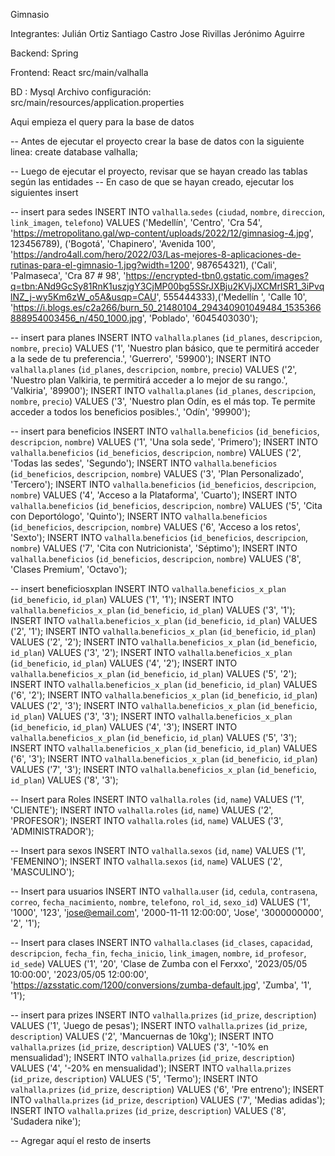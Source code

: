 Gimnasio

Integrantes:
Julián Ortiz
Santiago Castro
Jose Rivillas
Jerónimo Aguirre

Backend: Spring


Frontend: React
src/main/valhalla

BD : Mysql
Archivo configuración: src/main/resources/application.properties

Aqui empieza el query para la base de datos
 
-- Antes de ejecutar el proyecto crear la base de datos con la siguiente linea:
create database valhalla;

-- Luego de ejecutar el proyecto, revisar que se hayan creado las tablas según las entidades
-- En caso de que se hayan creado, ejecutar los siguientes insert

-- insert para sedes
INSERT INTO `valhalla`.`sedes` (`ciudad`, `nombre`, `direccion`, `link_imagen`, `telefono`) VALUES
('Medellín', 'Centro', 'Cra 54', 'https://metropolitano.gal/wp-content/uploads/2022/12/gimnasiog-4.jpg', 123456789),
('Bogotá', 'Chapinero', 'Avenida 100', 'https://andro4all.com/hero/2022/03/Las-mejores-8-aplicaciones-de-rutinas-para-el-gimnasio-1.jpg?width=1200', 987654321),
('Cali', 'Palmaseca', 'Cra 87 # 98', 'https://encrypted-tbn0.gstatic.com/images?q=tbn:ANd9GcSy81RnK1uszjgY3CjMP00bg5SSrJXBju2KVjJXCMrISR1_3iPvqlNZ_j-wy5Km6zW_o5A&usqp=CAU', 555444333),('Medellín ', 'Calle 10', 'https://i.blogs.es/c2a266/burn_50_21480104_294340901049484_1535366888954003456_n/450_1000.jpg', 'Poblado', '6045403030');

-- insert para planes
INSERT INTO `valhalla`.`planes` (`id_planes`, `descripcion`, `nombre`, `precio`) VALUES ('1', 'Nuestro plan básico, que te permitirá acceder a la sede de tu preferencia.', 'Guerrero', '59900');
INSERT INTO `valhalla`.`planes` (`id_planes`, `descripcion`, `nombre`, `precio`) VALUES ('2', 'Nuestro plan Valkiria, te permitirá acceder a lo mejor de su rango.', 'Valkiria', '89900');
INSERT INTO `valhalla`.`planes` (`id_planes`, `descripcion`, `nombre`, `precio`) VALUES ('3', 'Nuestro plan Odín, es el más top. Te permite acceder a todos los beneficios posibles.', 'Odín', '99900');

-- insert para beneficios
INSERT INTO `valhalla`.`beneficios` (`id_beneficios`, `descripcion`, `nombre`) VALUES ('1', 'Una sola sede', 'Primero');
INSERT INTO `valhalla`.`beneficios` (`id_beneficios`, `descripcion`, `nombre`) VALUES ('2', 'Todas las sedes', 'Segundo');
INSERT INTO `valhalla`.`beneficios` (`id_beneficios`, `descripcion`, `nombre`) VALUES ('3', 'Plan Personalizado', 'Tercero');
INSERT INTO `valhalla`.`beneficios` (`id_beneficios`, `descripcion`, `nombre`) VALUES ('4', 'Acceso a la Plataforma', 'Cuarto');
INSERT INTO `valhalla`.`beneficios` (`id_beneficios`, `descripcion`, `nombre`) VALUES ('5', 'Cita con Deportólogo', 'Quinto');
INSERT INTO `valhalla`.`beneficios` (`id_beneficios`, `descripcion`, `nombre`) VALUES ('6', 'Acceso a los retos', 'Sexto');
INSERT INTO `valhalla`.`beneficios` (`id_beneficios`, `descripcion`, `nombre`) VALUES ('7', 'Cita con Nutricionista', 'Séptimo');
INSERT INTO `valhalla`.`beneficios` (`id_beneficios`, `descripcion`, `nombre`) VALUES ('8', 'Clases Premium', 'Octavo');

-- insert beneficiosxplan
INSERT INTO `valhalla`.`beneficios_x_plan` (`id_beneficio`, `id_plan`) VALUES ('1', '1');
INSERT INTO `valhalla`.`beneficios_x_plan` (`id_beneficio`, `id_plan`) VALUES ('3', '1');
INSERT INTO `valhalla`.`beneficios_x_plan` (`id_beneficio`, `id_plan`) VALUES ('2', '1');
INSERT INTO `valhalla`.`beneficios_x_plan` (`id_beneficio`, `id_plan`) VALUES ('2', '2');
INSERT INTO `valhalla`.`beneficios_x_plan` (`id_beneficio`, `id_plan`) VALUES ('3', '2');
INSERT INTO `valhalla`.`beneficios_x_plan` (`id_beneficio`, `id_plan`) VALUES ('4', '2');
INSERT INTO `valhalla`.`beneficios_x_plan` (`id_beneficio`, `id_plan`) VALUES ('5', '2');
INSERT INTO `valhalla`.`beneficios_x_plan` (`id_beneficio`, `id_plan`) VALUES ('6', '2');
INSERT INTO `valhalla`.`beneficios_x_plan` (`id_beneficio`, `id_plan`) VALUES ('2', '3');
INSERT INTO `valhalla`.`beneficios_x_plan` (`id_beneficio`, `id_plan`) VALUES ('3', '3');
INSERT INTO `valhalla`.`beneficios_x_plan` (`id_beneficio`, `id_plan`) VALUES ('4', '3');
INSERT INTO `valhalla`.`beneficios_x_plan` (`id_beneficio`, `id_plan`) VALUES ('5', '3');
INSERT INTO `valhalla`.`beneficios_x_plan` (`id_beneficio`, `id_plan`) VALUES ('6', '3');
INSERT INTO `valhalla`.`beneficios_x_plan` (`id_beneficio`, `id_plan`) VALUES ('7', '3');
INSERT INTO `valhalla`.`beneficios_x_plan` (`id_beneficio`, `id_plan`) VALUES ('8', '3');

-- Insert para Roles
INSERT INTO `valhalla`.`roles` (`id`, `name`) VALUES ('1', 'CLIENTE');
INSERT INTO `valhalla`.`roles` (`id`, `name`) VALUES ('2', 'PROFESOR');
INSERT INTO `valhalla`.`roles` (`id`, `name`) VALUES ('3', 'ADMINISTRADOR');

-- Insert para sexos
INSERT INTO `valhalla`.`sexos` (`id`, `name`) VALUES ('1', 'FEMENINO');
INSERT INTO `valhalla`.`sexos` (`id`, `name`) VALUES ('2', 'MASCULINO');

-- Insert para usuarios
INSERT INTO `valhalla`.`user` (`id`, `cedula`, `contrasena`, `correo`, `fecha_nacimiento`, `nombre`, `telefono`, `rol_id`, `sexo_id`) VALUES ('1', '1000', '123', 'jose@email.com', '2000-11-11 12:00:00', 'Jose', '3000000000', '2', '1');

-- Insert para clases
INSERT INTO `valhalla`.`clases` (`id_clases`, `capacidad`, `descripcion`, `fecha_fin`, `fecha_inicio`, `link_imagen`, `nombre`, `id_profesor`, `id_sede`) VALUES ('1', '20', 'Clase de Zumba con el Ferxxo', '2023/05/05 10:00:00', '2023/05/05 12:00:00', 'https://azsstatic.com/1200/conversions/zumba-default.jpg', 'Zumba', '1', '1');

-- insert para prizes
INSERT INTO `valhalla`.`prizes` (`id_prize`, `description`) VALUES ('1', 'Juego de pesas');
INSERT INTO `valhalla`.`prizes` (`id_prize`, `description`) VALUES ('2', 'Mancuernas de 10kg');
INSERT INTO `valhalla`.`prizes` (`id_prize`, `description`) VALUES ('3', '-10% en mensualidad');
INSERT INTO `valhalla`.`prizes` (`id_prize`, `description`) VALUES ('4', '-20% en mensualidad');
INSERT INTO `valhalla`.`prizes` (`id_prize`, `description`) VALUES ('5', 'Termo');
INSERT INTO `valhalla`.`prizes` (`id_prize`, `description`) VALUES ('6', 'Pre entreno');
INSERT INTO `valhalla`.`prizes` (`id_prize`, `description`) VALUES ('7', 'Medias adidas');
INSERT INTO `valhalla`.`prizes` (`id_prize`, `description`) VALUES ('8', 'Sudadera nike');

-- Agregar aquí el resto de inserts
